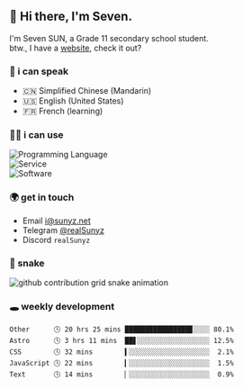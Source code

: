 <!-- DO NOT FORGET TO PULL BEFORE PUSHING -->
## 👋 Hi there, I'm Seven.

I'm Seven SUN, a Grade 11 secondary school student.  
btw., I have a [website](https://sunyz.net), check it out?

### 💬 i can speak

* 🇨🇳 Simplified Chinese (Mandarin)  
* 🇺🇸 English (United States)  
* 🇫🇷 French (learning)

### 👩‍💻 i can use

![Programming Language](https://skillicons.dev/icons?i=cpp,html,python,nodejs,nextjs,tailwind,bash,latex,md)  
![Service](https://skillicons.dev/icons?i=docker,git,nginx,cloudflare,workers,github,linux,vercel,mysql)  
![Software](https://skillicons.dev/icons?i=ai,pr,ps,xd,figma,vim,vscode,pycharm,clion)

### 🌍 get in touch

* Email <i@sunyz.net>
* Telegram [@realSunyz](https://t.me/realSunyz)
* Discord `realSunyz`

### 🐍 snake
<picture>
  <source media="(prefers-color-scheme: dark)" srcset="https://raw.githubusercontent.com/realSunyz/realSunyz/main/snake/snake-dark.svg" />
  <source media="(prefers-color-scheme: light)" srcset="https://raw.githubusercontent.com/realSunyz/realSunyz/main/snake/snake.svg" />
  <img alt="github contribution grid snake animation" src="github-snake.svg" />
</picture>

### 🕳️ weekly development
<!-- waka-box start -->
```text
Other      🕓 20 hrs 25 mins ████████████████▊░░░░ 80.1%
Astro      🕓 3 hrs 11 mins  ██▋░░░░░░░░░░░░░░░░░░ 12.5%
CSS        🕓 32 mins        ▍░░░░░░░░░░░░░░░░░░░░  2.1%
JavaScript 🕓 22 mins        ▎░░░░░░░░░░░░░░░░░░░░  1.5%
Text       🕓 14 mins        ▏░░░░░░░░░░░░░░░░░░░░  0.9%
```
<!-- Powered by https://github.com/realSunyz/waka-box-go . -->
<!-- waka-box end -->